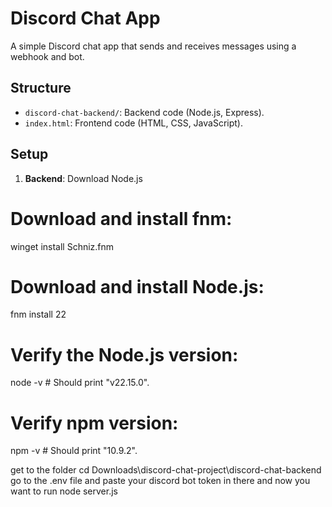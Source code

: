 # Discord Chat App

A simple Discord chat app that sends and receives messages using a webhook and bot.

## Structure
- `discord-chat-backend/`: Backend code (Node.js, Express).
- `index.html`: Frontend code (HTML, CSS, JavaScript).

## Setup
1. **Backend**:
Download Node.js
# Download and install fnm:
winget install Schniz.fnm

# Download and install Node.js:
fnm install 22

# Verify the Node.js version:
node -v # Should print "v22.15.0".

# Verify npm version:
npm -v # Should print "10.9.2".

get to the folder cd Downloads\discord-chat-project\discord-chat-backend
go to the .env file and paste your discord bot token in there
and now you want to run node server.js
